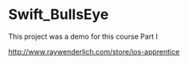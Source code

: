 # Swift_BullsEye

This project was a demo for this course Part I

http://www.raywenderlich.com/store/ios-apprentice
